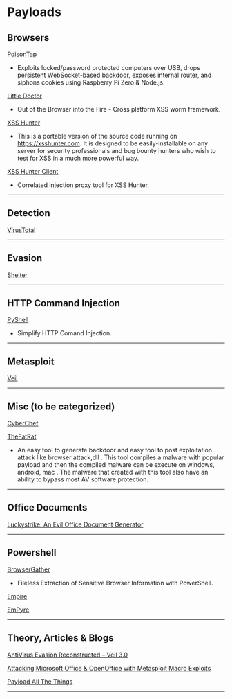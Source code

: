 # Payloads

## Browsers

[PoisonTap](https://github.com/samyk/poisontap)

- Exploits locked/password protected computers over USB, drops persistent WebSocket-based backdoor, exposes internal router, and siphons cookies using Raspberry Pi Zero & Node.js.

[Little Doctor](https://github.com/moloch--/little-doctor)

- Out of the Browser into the Fire - Cross platform XSS worm framework.

[XSS Hunter](https://github.com/mandatoryprogrammer/xsshunter)

- This is a portable version of the source code running on https://xsshunter.com. It is designed to be easily-installable on any server for security professionals and bug bounty hunters who wish to test for XSS in a much more powerful way.

[XSS Hunter Client](https://github.com/mandatoryprogrammer/xsshunter_client)

- Correlated injection proxy tool for XSS Hunter.

---

## Detection

[VirusTotal](https://www.virustotal.com/)

---

## Evasion

[Shelter](https://www.shellterproject.com/)

---

## HTTP Command Injection

[PyShell](https://github.com/praetorian-inc/pyshell)

- Simplify HTTP Comand Injection.

---

## Metasploit

[Veil](https://github.com/Veil-Framework/Veil)

---

## Misc (to be categorized)

[CyberChef](https://gchq.github.io/CyberChef/)

[TheFatRat](https://github.com/Screetsec/TheFatRat)

- An easy tool to generate backdoor and easy tool to post exploitation attack like browser attack,dll . This tool compiles a malware with popular payload and then the compiled malware can be execute on windows, android, mac . The malware that created with this tool also have an ability to bypass most AV software protection.

---

## Office Documents

[Luckystrike: An Evil Office Document Generator](https://www.shellntel.com/blog/2016/9/13/luckystrike-a-database-backed-evil-macro-generator)

---

## Powershell

[BrowserGather](https://github.com/sekirkity/BrowserGather)

- Fileless Extraction of Sensitive Browser Information with PowerShell.

[Empire](https://www.powershellempire.com/)

[EmPyre](https://github.com/EmpireProject/EmPyre)

---

## Theory, Articles & Blogs

[AntiVirus Evasion Reconstructed – Veil 3.0](https://www.fireeye.com/blog/threat-research/2017/03/_antivirus_evasionr.html)

[Attacking Microsoft Office & OpenOffice with Metasploit Macro Exploits](https://community.rapid7.com/community/metasploit/blog/2017/02/22/attacking-microsoft-office-openoffice-with-metasploit-macro-exploits)

[Payload All The Things](https://github.com/swisskyrepo/PayloadsAllTheThings)

---
